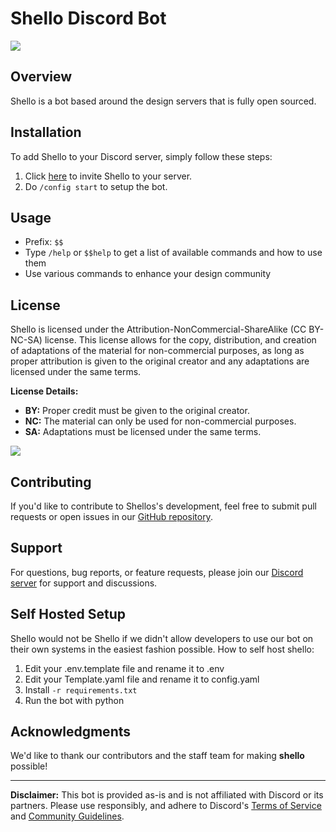 # Shello Discord Bot

![](https://i.ibb.co/P4HxbXm/New-Project-53.png)

## Overview

Shello is a bot based around the design servers that is fully open sourced.

## Installation

To add Shello to your Discord server, simply follow these steps:

1. Click [here](https://discord.com/api/oauth2/authorize?client_id=947017232670658621&permissions=8&scope=bot%20applications.commands) to invite Shello to your server.
2. Do ``/config start`` to setup the bot.

## Usage

- Prefix: `$$`
- Type `/help` or ``$$help`` to get a list of available commands and how to use them
- Use various commands to enhance your design community

## License

Shello is licensed under the Attribution-NonCommercial-ShareAlike (CC BY-NC-SA) license. This license allows for the copy, distribution, and creation of adaptations of the material for non-commercial purposes, as long as proper attribution is given to the original creator and any adaptations are licensed under the same terms.

**License Details:**

- **BY:** Proper credit must be given to the original creator.
- **NC:** The material can only be used for non-commercial purposes.
- **SA:** Adaptations must be licensed under the same terms.

![](https://camo.githubusercontent.com/5a9f61d05219acf004014116b79d202d511c67502b9fbffb8d80a85c1f4c83c1/68747470733a2f2f6c6963656e7365627574746f6e732e6e65742f6c2f62792d6e632d73612f332e302f38387833312e706e67)
## Contributing

If you'd like to contribute to Shellos's development, feel free to submit pull requests or open issues in our [GitHub repository](https://github.com/DencePixel/Shello).

## Support

For questions, bug reports, or feature requests, please join our [Discord server](https://discord.gg/6R29j6ACvz) for support and discussions.

## Self Hosted Setup
Shello would not be Shello if we didn't allow developers to use our bot on their own systems in the easiest fashion possible. How to self host shello:

1. Edit your .env.template file and rename it to .env
2. Edit your Template.yaml file and rename it to config.yaml
3. Install ``-r requirements.txt``
4. Run the bot with python

## Acknowledgments

We'd like to thank our contributors and the staff team for making **shello** possible!

---

**Disclaimer:** This bot is provided as-is and is not affiliated with Discord or its partners. Please use responsibly, and adhere to Discord's [Terms of Service](https://discord.com/terms) and [Community Guidelines](https://discord.com/guidelines).